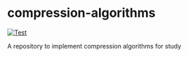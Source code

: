 # compression-algorithms

[![Test](https://github.com/koukyo1994/compression-algorithms/actions/workflows/go_test.yml/badge.svg)](https://github.com/koukyo1994/compression-algorithms/actions/workflows/go_test.yml)

A repository to implement compression algorithms for study
